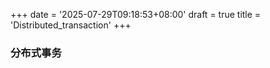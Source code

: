 +++
date = '2025-07-29T09:18:53+08:00'
draft = true
title = 'Distributed_transaction'
+++
### 分布式事务
